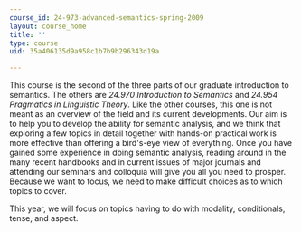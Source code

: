 ```yaml
---
course_id: 24-973-advanced-semantics-spring-2009
layout: course_home
title: ''
type: course
uid: 35a406135d9a958c1b7b9b296343d19a

---
```

This course is the second of the three parts of our graduate introduction to semantics. The others are _24.970 Introduction to Semantics_ and _24.954 Pragmatics in Linguistic Theory_. Like the other courses, this one is not meant as an overview of the field and its current developments. Our aim is to help you to develop the ability for semantic analysis, and we think that exploring a few topics in detail together with hands-on practical work is more effective than offering a bird's-eye view of everything. Once you have gained some experience in doing semantic analysis, reading around in the many recent handbooks and in current issues of major journals and attending our seminars and colloquia will give you all you need to prosper. Because we want to focus, we need to make difficult choices as to which topics to cover.

This year, we will focus on topics having to do with modality, conditionals, tense, and aspect.
